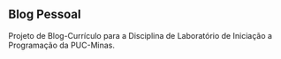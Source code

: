 ## Blog Pessoal

Projeto de Blog-Currículo para a Disciplina de Laboratório de Iniciação a Programação da PUC-Minas.
